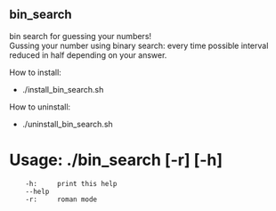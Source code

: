 ## bin_search

bin search for guessing your numbers!  
Gussing your number using binary search: every time possible interval reduced in half depending on your answer.  

How to install:  

* ./install_bin_search.sh

How to uninstall:

* ./uninstall_bin_search.sh

# Usage: ./bin_search [-r] [-h]
        -h:     print this help  
        --help  
        -r:     roman mode  
